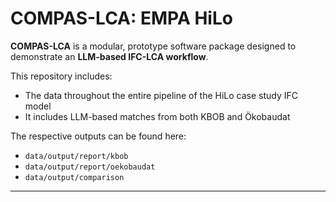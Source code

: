 # COMPAS-LCA: EMPA HiLo

**COMPAS-LCA** is a modular, prototype software package designed to demonstrate an **LLM-based IFC-LCA workflow**.

This repository includes:
- The data throughout the entire pipeline of the HiLo case study IFC model
- It includes LLM-based matches from both KBOB and Ökobaudat

The respective outputs can be found here:
- `data/output/report/kbob`
- `data/output/report/oekobaudat`
- `data/output/comparison`

---
